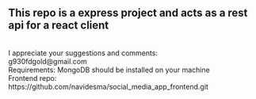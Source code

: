 <h2>This repo is a express project and acts as a rest api for a react client</h2>
<br>
I appreciate your suggestions and comments:
<br>
g930fdgold@gmail.com
<br>
Requirements:
MongoDB should be installed on your machine
<br>
Frontend repo:
<br>
https://github.com/navidesma/social_media_app_frontend.git
